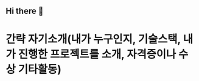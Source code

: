 ## Hi there 👋

# 간략 자기소개(내가 누구인지, 기술스택, 내가 진행한 프로젝트를 소개, 자격증이나 수상 기타활동)

<!--
**Ape07Park/Ape07Park** is a ✨ _special_ ✨ repository because its `README.md` (this file) appears on your GitHub profile.

Here are some ideas to get you started:

- 🔭 I’m currently working on ...
- 🌱 I’m currently learning ...
- 👯 I’m looking to collaborate on ...
- 🤔 I’m looking for help with ...
- 💬 Ask me about ...
- 📫 How to reach me: ...
- 😄 Pronouns: ...
- ⚡ Fun fact: ...
-->

